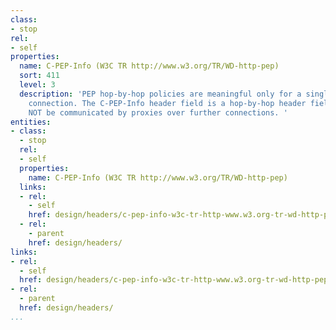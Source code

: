 ```yaml
---
class:
- stop
rel:
- self
properties:
  name: C-PEP-Info (W3C TR http://www.w3.org/TR/WD-http-pep)
  sort: 411
  level: 3
  description: 'PEP hop-by-hop policies are meaningful only for a single transport-level
    connection. The C-PEP-Info header field is a hop-by-hop header field and MUST
    NOT be communicated by proxies over further connections. '
entities:
- class:
  - stop
  rel:
  - self
  properties:
    name: C-PEP-Info (W3C TR http://www.w3.org/TR/WD-http-pep)
  links:
  - rel:
    - self
    href: design/headers/c-pep-info-w3c-tr-http-www.w3.org-tr-wd-http-pep.md
  - rel:
    - parent
    href: design/headers/
links:
- rel:
  - self
  href: design/headers/c-pep-info-w3c-tr-http-www.w3.org-tr-wd-http-pep.md
- rel:
  - parent
  href: design/headers/
...
```

